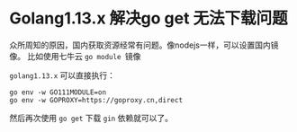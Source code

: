 # Golang1.13.x 解决go get 无法下载问题

众所周知的原因，国内获取资源经常有问题。像nodejs一样，可以设置国内镜像。
比如使用七牛云 `go module `镜像

`golang1.13.x` 可以直接执行：

```
go env -w GO111MODULE=on
go env -w GOPROXY=https://goproxy.cn,direct
```
然后再次使用 `go get` 下载 `gin` 依赖就可以了。

